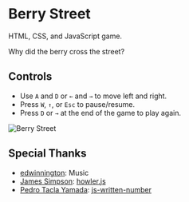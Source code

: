# Berry Street

HTML, CSS, and JavaScript game.

Why did the berry cross the street?

## Controls
- Use `A` and `D` or `←` and `→` to move left and right.
- Press `W`, `↑`, or `Esc` to pause/resume.
- Press `D` or `→` at the end of the game to play again.

![Berry Street](http://i.imgur.com/o1Y3ODh.png)

## Special Thanks
- [edwinnington](http://opengameart.org/users/edwinnington): Music
- [James Simpson](https://github.com/goldfire): [howler.js](https://github.com/goldfire/howler.js)
- [Pedro Tacla Yamada](https://github.com/yamadapc): [js-written-number](https://github.com/yamadapc/js-written-number)
